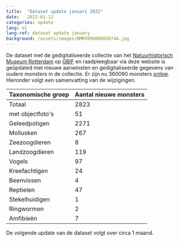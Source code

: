 ```yaml
---
title:  "Dataset update januari 2022"
date:   2022-01-12
categories: update
lang: nl
lang-ref: dataset update january
background: /assets/images/NMR999000003074A.jpg
---
```


De dataset met de gedigitaliseerde collectie van het [Natuurhistorisch Museum Rotterdam](https://www.hetnatuurhistorisch.nl/) op [GBIF](https://www.gbif.org/) en raadpleegbaar via deze website is geüpdated met nieuwe aanwinsten en gedigitaliseerde gegevens van oudere monsters in de collectie. Er zijn nu 360090 monsters [online](https://hp-nhm-rotterdam.gbif-staging.org/nl/data.html). Hieronder volgt een samenvatting van de wijzigingen.

Taxonomische groep | Aantal nieuwe monsters
---------- | ---------- 
Totaal | 2823
met objectfoto's | 51
Geleedpotigen | 2271
Mollusken | 267
Zeezoogdieren | 8
Landzoogdieren | 119
Vogels | 97
Kreefachtigen | 24
Beenvissen | 4
Reptielen | 47
Stekelhuidigen | 1
Ringwormen | 2
Amfibieën | 7

De volgende update van de dataset volgt over circa 1 maand.
